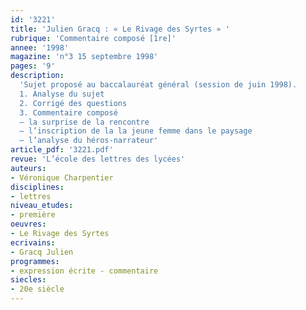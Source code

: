 ```yaml
---
id: '3221'
title: 'Julien Gracq : « Le Rivage des Syrtes » '
rubrique: 'Commentaire composé [1re]'
annee: '1998'
magazine: 'n°3 15 septembre 1998'
pages: '9'
description: 
  'Sujet proposé au baccalauréat général (session de juin 1998).
  1. Analyse du sujet
  2. Corrigé des questions
  3. Commentaire composé
  – la surprise de la rencontre
  – l’inscription de la la jeune femme dans le paysage
  – l’analyse du héros-narrateur'
article_pdf: '3221.pdf'
revue: 'L’école des lettres des lycées'
auteurs:
- Véronique Charpentier
disciplines:
- lettres
niveau_etudes:
- première
oeuvres:
- Le Rivage des Syrtes
ecrivains:
- Gracq Julien
programmes:
- expression écrite - commentaire
siecles:
- 20e siècle
---
```


